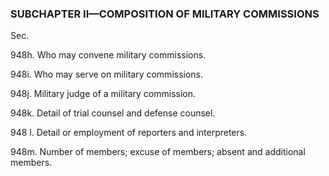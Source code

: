 ### SUBCHAPTER II—COMPOSITION OF MILITARY COMMISSIONS ###

Sec.

948h. Who may convene military commissions.

948i. Who may serve on military commissions.

948j. Military judge of a military commission.

948k. Detail of trial counsel and defense counsel.

948 l. Detail or employment of reporters and interpreters.

948m. Number of members; excuse of members; absent and additional members.